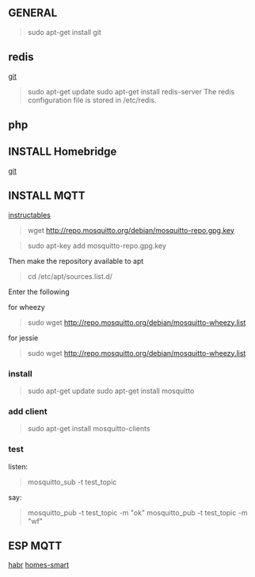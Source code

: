 
## GENERAL

> sudo apt-get install git

## redis
[git](https://github.com/cjus/hydra-cluster/wiki/Redis-on-a-Raspberry-Pi)

> sudo apt-get update
> sudo apt-get install redis-server
The redis configuration file is stored in /etc/redis.


## php



## INSTALL Homebridge
[git](https://github.com/nfarina/homebridge)



## INSTALL MQTT
[instructables](https://www.instructables.com/id/Installing-MQTT-BrokerMosquitto-on-Raspberry-Pi/)


> wget http://repo.mosquitto.org/debian/mosquitto-repo.gpg.key

> sudo apt-key add mosquitto-repo.gpg.key

Then make the repository available to apt

> cd /etc/apt/sources.list.d/

Enter the following

for wheezy

> sudo wget http://repo.mosquitto.org/debian/mosquitto-wheezy.list

for jessie

> sudo wget http://repo.mosquitto.org/debian/mosquitto-wheezy.list

### install

> sudo apt-get update
> sudo apt-get install mosquitto

### add client 

> sudo apt-get install mosquitto-clients

### test 
listen:
> mosquitto_sub -t test_topic

say:
> mosquitto_pub -t test_topic -m "ok"
> mosquitto_pub -t test_topic -m "wf"


## ESP MQTT
[habr](https://habr.com/ru/post/393277/)
[homes-smart](http://homes-smart.ru/index.php/oborudovanie/bez-provodov-wi-fi/62-besprovodnoj-datchik-na-baze-esp8266-dlya-servisa-narodmon-ru)

